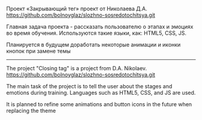 Проект «Закрывающий тег» проект от Николаева Д.А. https://github.com/bolnoyglaz/slozhno-sosredotochitsya.git

Главная задача проекта - рассказать пользователю о этапах и эмоциях во время обучения. Используются такие языки, как: HTML5, CSS, JS.

Планируется в будущем доработать некоторые анимации и иконки кнопок при замене темы

------------------------------------------------------------------

The project "Closing tag" is a project from D.A. Nikolaev. https://github.com/bolnoyglaz/slozhno-sosredotochitsya.git

The main task of the project is to tell the user about the stages and emotions during training. Languages such as HTML5, CSS, and JS are used.

It is planned to refine some animations and button icons in the future when replacing the theme

